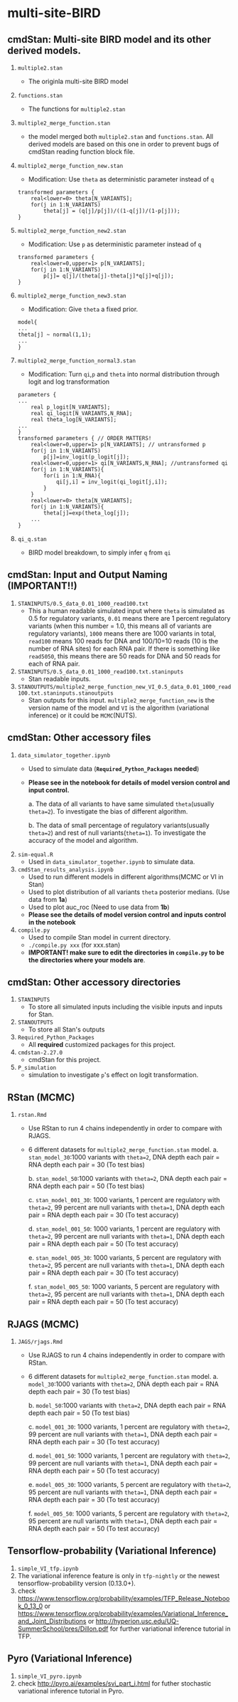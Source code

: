 # multi-site-BIRD
## cmdStan: Multi-site BIRD model and its other derived models.
1. `multiple2.stan` 
    - The originla multi-site BIRD model 
2. `functions.stan` 
    - The functions for `multiple2.stan`
3. `multiple2_merge_function.stan`
    - the model merged both `multiple2.stan` and `functions.stan`. All derived models are based on this one in order to prevent bugs of cmdStan reading function block file. 
4. `multiple2_merge_function_new.stan`
    - Modification: Use `theta` as deterministic parameter instead of `q`
    ```
    transformed parameters {
        real<lower=0> theta[N_VARIANTS];
        for(j in 1:N_VARIANTS)
            theta[j] = (q[j]/p[j])/((1-q[j])/(1-p[j]));
    }
    ```
5. `multiple2_merge_function_new2.stan`
    - Modification: Use `p` as deterministic parameter instead of `q`
    ```
    transformed parameters { 
        real<lower=0,upper=1> p[N_VARIANTS];
        for(j in 1:N_VARIANTS)
            p[j]= q[j]/(theta[j]-theta[j]*q[j]+q[j]);
    }
    ```
6. `multiple2_merge_function_new3.stan`
    - Modification: Give `theta` a fixed prior. 
    ```
    model{
    ...
    theta[j] ~ normal(1,1);
    ...
    }
    ```
    
7. `multiple2_merge_function_normal3.stan`
    - Modification: Turn `qi`,`p` and `theta` into normal distribution through logit and log transformation
    ```
    parameters {
    ...
        real p_logit[N_VARIANTS];
        real qi_logit[N_VARIANTS,N_RNA];
        real theta_log[N_VARIANTS];
    ...
    }
    transformed parameters { // ORDER MATTERS!
        real<lower=0,upper=1> p[N_VARIANTS]; // untransformed p
        for(j in 1:N_VARIANTS)
            p[j]=inv_logit(p_logit[j]);
        real<lower=0,upper=1> qi[N_VARIANTS,N_RNA]; //untransformed qi
        for(j in 1:N_VARIANTS){
            for(i in 1:N_RNA){
                qi[j,i] = inv_logit(qi_logit[j,i]);
            }
        }
        real<lower=0> theta[N_VARIANTS];
        for(j in 1:N_VARIANTS){
            theta[j]=exp(theta_log[j]);
        ...
   }
   ```
8. `qi_q.stan`
    - BIRD model breakdown, to simply infer `q` from `qi`

## cmdStan: Input and Output Naming (__IMPORTANT!!__)
1. `STANINPUTS/0.5_data_0.01_1000_read100.txt`
    - This a human readable simulated input where `theta` is simulated as 0.5 for regulatory variants, `0.01` means there are 1 percent regulatory variants (when this number = 1.0, this means all of variants are regulatory variants), `1000` means there are 1000 variants in total, `read100` means 100 reads for DNA and 100/10=10 reads (10 is the number of RNA sites) for each RNA pair. If there is something like `read5050`, this means there are 50 reads for DNA and 50 reads for each of RNA pair. 
2. `STANINPUTS/0.5_data_0.01_1000_read100.txt.staninputs`
    - Stan readable inputs.
3. `STANOUTPUTS/multiple2_merge_function_new_VI_0.5_data_0.01_1000_read100.txt.staninputs.stanoutputs`
    - Stan outputs for this input. `multiple2_merge_function_new` is the version name of the model and `VI` is the algorithm (variational inference) or it could be `MCMC`(NUTS). 

## cmdStan: Other accessory files
1. `data_simulator_together.ipynb` 
    - Used to simulate data (__`Required_Python_Packages` needed__)
    - __Please see in the notebook for details of model version control and input control.__
        
        a. The data of all variants to have same simulated `theta`(usually `theta=2`). To investigate the bias of different algorithm. 
      
        b. The data of small percentage of regulatory variants(usually `theta=2`) and rest of null variants(`theta=1`). To investigate the accuracy of the model and algorithm. 
2. `sim-equal.R`
    - Used in `data_simulator_together.ipynb` to simulate data. 
3. `cmdStan_results_analysis.ipynb`
    - Used to run different models in different algorithms(MCMC or VI in Stan)
    - Used to plot distribution of all variants `theta` posterior medians. (Use data from __1a__)
    - Used to plot auc_roc (Need to use data from __1b__)
    - __Please see the details of model version control and inputs control in the notebook__
4. `compile.py`
    - Used to compile Stan model in current directory. 
    - `./compile.py xxx` (for xxx.stan)
    - __IMPORTANT! make sure to edit the directories in `compile.py` to be the directories where your models are__.

## cmdStan: Other accessory directories 
1. `STANINPUTS`
    - To store all simulated inputs including the visible inputs and inputs for Stan. 
2. `STANOUTPUTS`
    - To store all Stan's outputs 
3. `Required_Python_Packages`
    - All __required__ customized packages for this project. 
4. `cmdstan-2.27.0`
    - cmdStan for this project.
5. `P_simulation`
    - simulation to investigate `p`'s effect on logit transformation. 

## RStan (MCMC)
1. `rstan.Rmd`
    - Use RStan to run 4 chains independently in order to compare with RJAGS.
    - 6 different datasets for `multiple2_merge_function.stan` model. 
        a. `stan_model_30`:1000 variants with `theta=2`, DNA depth each pair = RNA depth each pair = 30 (To test bias)
        
        b. `stan_model_50`:1000 variants with `theta=2`, DNA depth each pair = RNA depth each pair = 50 (To test bias)
        
        c. `stan_model_001_30`: 1000 variants, 1 percent are regulatory with `theta=2`, 99 percent are null variants with `theta=1`, DNA depth each pair = RNA depth each pair = 30 (To test accuracy)
        
        d. `stan_model_001_50`: 1000 variants, 1 percent are regulatory with `theta=2`, 99 percent are null variants with `theta=1`, DNA depth each pair = RNA depth each pair = 50 (To test accuracy)
        
        e. `stan_model_005_30`: 1000 variants, 5 percent are regulatory with `theta=2`, 95 percent are null variants with `theta=1`, DNA depth each pair = RNA depth each pair = 30 (To test accuracy)
        
        f. `stan_model_005_50`: 1000 variants, 5 percent are regulatory with `theta=2`, 95 percent are null variants with `theta=1`, DNA depth each pair = RNA depth each pair = 50 (To test accuracy)

## RJAGS (MCMC)
1. `JAGS/rjags.Rmd`
    - Use RJAGS to run 4 chains independently in order to compare with RStan.
    - 6 different datasets for `multiple2_merge_function.stan` model. 
        a. `model_30`:1000 variants with `theta=2`, DNA depth each pair = RNA depth each pair = 30 (To test bias)
        
        b. `model_50`:1000 variants with `theta=2`, DNA depth each pair = RNA depth each pair = 50 (To test bias)
        
        c. `model_001_30`: 1000 variants, 1 percent are regulatory with `theta=2`, 99 percent are null variants with `theta=1`, DNA depth each pair = RNA depth each pair = 30 (To test accuracy)
        
        d. `model_001_50`: 1000 variants, 1 percent are regulatory with `theta=2`, 99 percent are null variants with `theta=1`, DNA depth each pair = RNA depth each pair = 50 (To test accuracy)
        
        e. `model_005_30`: 1000 variants, 5 percent are regulatory with `theta=2`, 95 percent are null variants with `theta=1`, DNA depth each pair = RNA depth each pair = 30 (To test accuracy)
        
        f. `model_005_50`: 1000 variants, 5 percent are regulatory with `theta=2`, 95 percent are null variants with `theta=1`, DNA depth each pair = RNA depth each pair = 50 (To test accuracy)


## Tensorflow-probability (Variational Inference)
1. `simple_VI_tfp.ipynb`
2. The variational inference feature is only in `tfp-nightly` or the newest tensorflow-probability version (0.13.0+).
3. check https://www.tensorflow.org/probability/examples/TFP_Release_Notebook_0_13_0 or https://www.tensorflow.org/probability/examples/Variational_Inference_and_Joint_Distributions or http://hyperion.usc.edu/UQ-SummerSchool/pres/Dillon.pdf for further variational inference tutorial in TFP. 

## Pyro (Variational Inference)
1. `simple_VI_pyro.ipynb`
2. check http://pyro.ai/examples/svi_part_i.html for futher stochastic variational inference tutorial in Pyro.

